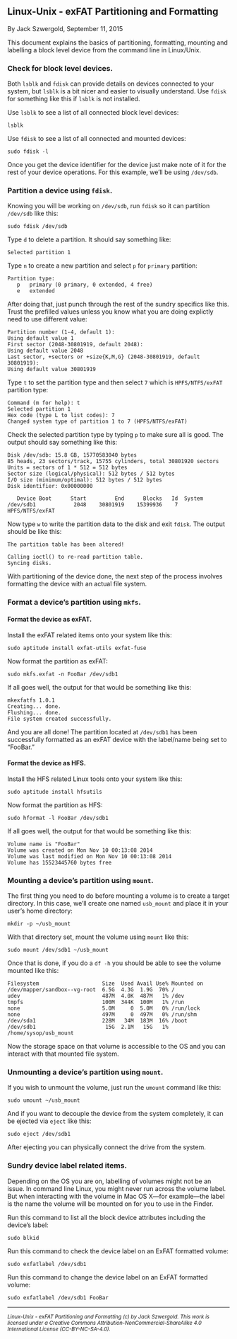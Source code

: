 ## Linux-Unix - exFAT Partitioning and Formatting

By Jack Szwergold, September 11, 2015

This document explains the basics of partitioning, formatting, mounting and labelling a block level device from the command line in Linux/Unix.

### Check for block level devices.

Both `lsblk` and `fdisk` can provide details on devices connected to your system, but `lsblk` is a bit nicer and easier to visually understand. Use `fdisk` for something like this if `lsblk` is not installed.

Use `lsblk` to see a list of all connected block level devices:

    lsblk

Use `fdisk` to see a list of all connected and mounted devices:

    sudo fdisk -l

Once you get the device identifier for the device just make note of it for the rest of your device operations. For this example, we’ll be using `/dev/sdb`.

### Partition a device using `fdisk`.

Knowing you will be working on `/dev/sdb`, run `fdisk` so it can partition `/dev/sdb` like this:

    sudo fdisk /dev/sdb

Type `d` to delete a partition. It should say something like:

    Selected partition 1

Type `n` to create a new partition and select `p` for `primary` partition:

	Partition type:
	   p   primary (0 primary, 0 extended, 4 free)
	   e   extended

After doing that, just punch through the rest of the sundry specifics like this. Trust the prefilled values unless you know what you are doing explictly need to use different value:

	Partition number (1-4, default 1):
	Using default value 1
	First sector (2048-30801919, default 2048):
	Using default value 2048
	Last sector, +sectors or +size{K,M,G} (2048-30801919, default 30801919):
	Using default value 30801919

Type `t` to set the partition type and then select `7` which is `HPFS/NTFS/exFAT` partition type:

	Command (m for help): t
	Selected partition 1
	Hex code (type L to list codes): 7
	Changed system type of partition 1 to 7 (HPFS/NTFS/exFAT)

Check the selected partition type by typing `p` to make sure all is good. The output should say something like this:

	Disk /dev/sdb: 15.8 GB, 15770583040 bytes
	85 heads, 23 sectors/track, 15755 cylinders, total 30801920 sectors
	Units = sectors of 1 * 512 = 512 bytes
	Sector size (logical/physical): 512 bytes / 512 bytes
	I/O size (minimum/optimal): 512 bytes / 512 bytes
	Disk identifier: 0x00000000
	
	   Device Boot      Start         End      Blocks   Id  System
	/dev/sdb1            2048    30801919    15399936    7  HPFS/NTFS/exFAT

Now type `w` to write the partition data to the disk and exit `fdisk`. The output should be like this:

	The partition table has been altered!
	
	Calling ioctl() to re-read partition table.
	Syncing disks.

With partitioning of the device done, the next step of the process involves formatting the device with an actual file system.

### Format a device’s partition using `mkfs`.

#### Format the device as exFAT.

Install the exFAT related items onto your system like this:

    sudo aptitude install exfat-utils exfat-fuse

Now format the partition as exFAT:

    sudo mkfs.exfat -n FooBar /dev/sdb1

If all goes well, the output for that would be something like this:

	mkexfatfs 1.0.1
	Creating... done.
	Flushing... done.
	File system created successfully.

And you are all done! The partition located at `/dev/sdb1` has been successfully formatted as an exFAT device with the label/name being set to “FooBar.”

#### Format the device as HFS.

Install the HFS related Linux tools onto your system like this:

    sudo aptitude install hfsutils

Now format the partition as HFS:

    sudo hformat -l FooBar /dev/sdb1

If all goes well, the output for that would be something like this:

	Volume name is "FooBar"
	Volume was created on Mon Nov 10 00:13:08 2014
	Volume was last modified on Mon Nov 10 00:13:08 2014
	Volume has 15523445760 bytes free

### Mounting a device’s partition using `mount`.

The first thing you need to do before mounting a volume is to create a target directory. In this case, we’ll create one named  `usb_mount` and place it in your user’s home directory:

    mkdir -p ~/usb_mount

With that directory set, mount the volume using `mount` like this:

    sudo mount /dev/sdb1 ~/usb_mount

Once that is done, if you do a `df -h` you should be able to see the volume mounted like this:

	Filesystem                    Size  Used Avail Use% Mounted on
	/dev/mapper/sandbox--vg-root  6.5G  4.3G  1.9G  70% /
	udev                          487M  4.0K  487M   1% /dev
	tmpfs                         100M  344K  100M   1% /run
	none                          5.0M     0  5.0M   0% /run/lock
	none                          497M     0  497M   0% /run/shm
	/dev/sda1                     228M   34M  183M  16% /boot
	/dev/sdb1                      15G  2.1M   15G   1% /home/sysop/usb_mount

Now the storage space on that volume is accessible to the OS and you can interact with that mounted file system.

### Unmounting a device’s partition using `mount`.

If you wish to unmount the volume, just run the `umount` command like this:

    sudo umount ~/usb_mount

And if you want to decouple the device from the system completely, it can be ejected via `eject` like this:

    sudo eject /dev/sdb1

After ejecting you can physically connect the drive from the system.

### Sundry device label related items.

Depending on the OS you are on, labelling of volumes might not be an issue. In command line Linux, you might never run across the volume label. But when interacting with the volume in Mac OS X—for example—the label is the name the volume will be mounted on for you to use in the Finder.

Run this command to list all the block device attributes including the device’s label:

    sudo blkid
   
Run this command to check the device label on an ExFAT formatted volume:

    sudo exfatlabel /dev/sdb1

Run this command to change the device label on an ExFAT formatted volume:

    sudo exfatlabel /dev/sdb1 FooBar

***

<sup>*Linux-Unix - exFAT Partitioning and Formatting (c) by Jack Szwergold. This work is licensed under a Creative Commons Attribution-NonCommercial-ShareAlike 4.0 International License (CC-BY-NC-SA-4.0).*</sup>